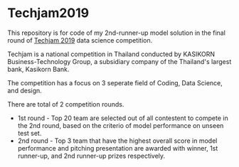 # Techjam2019
This repository is for code of my 2nd-runner-up model solution in the final round of [Techjam 2019](https://www.techjam.tech/) data science competition.

Techjam is a national competition in Thailand conducted by KASIKORN Business-Technology Group, 
a subsidiary company of the Thailand's largest bank, Kasikorn Bank.

The competition has a focus on 3 seperate field of Coding, Data Science, and design. 

There are total of 2 competition rounds.
* 1st round -  Top 20 team are selected out of all contestent to compete in the 2nd round, based on the criterio of model performance on unseen test set.
* 2nd round - Top 3 team that have the highest overall score in model performance and pitching presentation are awarded with winner, 1st runner-up, and 2nd runner-up prizes respectively.
